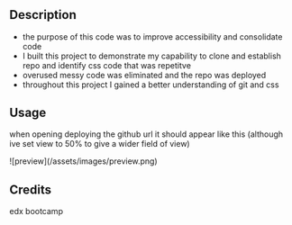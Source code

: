 # <code-refactor>

## Description

- the purpose of this code was to improve accessibility and consolidate code
- I built this project to demonstrate my capability to clone and establish repo and identify css code that was repetitve
- overused messy code was eliminated and the repo was deployed
- throughout this project I gained a better understanding of git and css

## Usage

when opening deploying the github url it should appear like this (although ive set view to 50% to give a wider field of view)
<p>
    ![preview](/assets/images/preview.png)
</p>



## Credits

edx bootcamp
